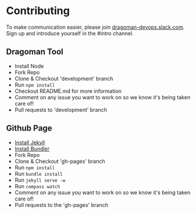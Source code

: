 # Contributing
To make communication easier, please join [dragoman-devops.slack.com](https://dragoman-devops.slack.com). Sign up and introduce yourself in the #intro channel. 

## Dragoman Tool
* Install Node
* Fork Repo
* Clone & Checkout 'development' branch
* Run `npm install`
* Checkout README.md for more information
* Comment on any issue you want to work on so we know it's being taken care of!
* Pull requests to 'development' branch

## Github Page
* [Install Jekyll](http://jekyllrb.com/)
* [Install Bundler](http://bundler.io/)
* Fork Repo
* Clone & Checkout 'gh-pages' branch
* Run `npm install`
* Run `bundle install`
* Run `jekyll serve -w`
* Run `compass watch`
* Comment on any issue you want to work on so we know it's being taken care of!
* Pull requests to the 'gh-pages' branch
